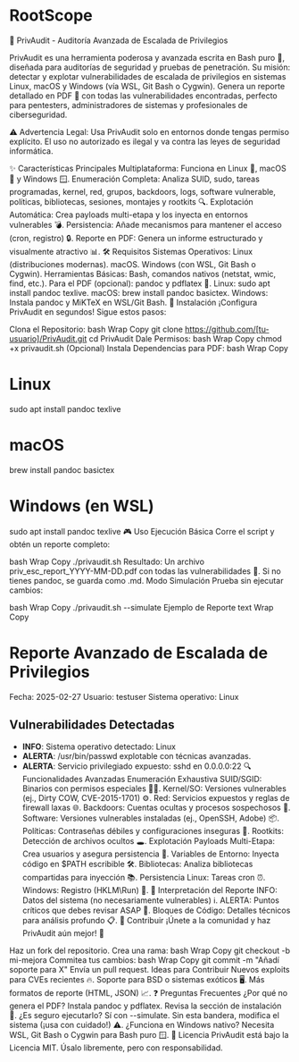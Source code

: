 # RootScope

🌟 PrivAudit - Auditoría Avanzada de Escalada de Privilegios
  

PrivAudit es una herramienta poderosa y avanzada escrita en Bash puro 🚀, diseñada para auditorías de seguridad y pruebas de penetración. Su misión: detectar y explotar vulnerabilidades de escalada de privilegios en sistemas Linux, macOS y Windows (vía WSL, Git Bash o Cygwin). Genera un reporte detallado en PDF 📑 con todas las vulnerabilidades encontradas, perfecto para pentesters, administradores de sistemas y profesionales de ciberseguridad.

⚠️ Advertencia Legal: Usa PrivAudit solo en entornos donde tengas permiso explícito. El uso no autorizado es ilegal y va contra las leyes de seguridad informática.

✨ Características Principales
Multiplataforma: Funciona en Linux 🐧, macOS 🍎 y Windows 🪟.
Enumeración Completa: Analiza SUID, sudo, tareas programadas, kernel, red, grupos, backdoors, logs, software vulnerable, políticas, bibliotecas, sesiones, montajes y rootkits 🔍.
Explotación Automática: Crea payloads multi-etapa y los inyecta en entornos vulnerables 💣.
Persistencia: Añade mecanismos para mantener el acceso (cron, registro) 🔒.
Reporte en PDF: Genera un informe estructurado y visualmente atractivo 📊.
🛠️ Requisitos
Sistemas Operativos:
Linux (distribuciones modernas).
macOS.
Windows (con WSL, Git Bash o Cygwin).
Herramientas Básicas: Bash, comandos nativos (netstat, wmic, find, etc.).
Para el PDF (opcional):
pandoc y pdflatex 📜.
Linux: sudo apt install pandoc texlive.
macOS: brew install pandoc basictex.
Windows: Instala pandoc y MiKTeX en WSL/Git Bash.
🚀 Instalación
¡Configura PrivAudit en segundos! Sigue estos pasos:

Clona el Repositorio:
bash
Wrap
Copy
git clone https://github.com/[tu-usuario]/PrivAudit.git
cd PrivAudit
Dale Permisos:
bash
Wrap
Copy
chmod +x privaudit.sh
(Opcional) Instala Dependencias para PDF:
bash
Wrap
Copy
# Linux
sudo apt install pandoc texlive
# macOS
brew install pandoc basictex
# Windows (en WSL)
sudo apt install pandoc texlive
🎮 Uso
Ejecución Básica
Corre el script y obtén un reporte completo:

bash
Wrap
Copy
./privaudit.sh
Resultado: Un archivo priv_esc_report_YYYY-MM-DD.pdf con todas las vulnerabilidades 📑.
Si no tienes pandoc, se guarda como .md.
Modo Simulación
Prueba sin ejecutar cambios:

bash
Wrap
Copy
./privaudit.sh --simulate
Ejemplo de Reporte
text
Wrap
Copy
# Reporte Avanzado de Escalada de Privilegios
Fecha: 2025-02-27
Usuario: testuser
Sistema operativo: Linux

## Vulnerabilidades Detectadas
- **INFO**: Sistema operativo detectado: Linux
- **ALERTA**: /usr/bin/passwd explotable con técnicas avanzadas.
- **ALERTA**: Servicio privilegiado expuesto: sshd en 0.0.0.0:22
🔍 Funcionalidades Avanzadas
Enumeración Exhaustiva
SUID/SGID: Binarios con permisos especiales 🕵️‍♂️.
Kernel/SO: Versiones vulnerables (ej., Dirty COW, CVE-2015-1701) ⚙️.
Red: Servicios expuestos y reglas de firewall laxas 🌐.
Backdoors: Cuentas ocultas y procesos sospechosos 👻.
Software: Versiones vulnerables instaladas (ej., OpenSSH, Adobe) 📦.
Políticas: Contraseñas débiles y configuraciones inseguras 🔑.
Rootkits: Detección de archivos ocultos 🕳️.
Explotación
Payloads Multi-Etapa: Crea usuarios y asegura persistencia 🎯.
Variables de Entorno: Inyecta código en $PATH escribible 🛠️.
Bibliotecas: Analiza bibliotecas compartidas para inyección 📚.
Persistencia
Linux: Tareas cron ⏰.
Windows: Registro (HKLM\Run) 🔐.
📜 Interpretación del Reporte
INFO: Datos del sistema (no necesariamente vulnerables) ℹ️.
ALERTA: Puntos críticos que debes revisar ASAP 🚨.
Bloques de Código: Detalles técnicos para análisis profundo 📋.
🤝 Contribuir
¡Únete a la comunidad y haz PrivAudit aún mejor! 🌟

Haz un fork del repositorio.
Crea una rama:
bash
Wrap
Copy
git checkout -b mi-mejora
Commitea tus cambios:
bash
Wrap
Copy
git commit -m "Añadí soporte para X"
Envía un pull request.
Ideas para Contribuir
Nuevos exploits para CVEs recientes 🔥.
Soporte para BSD o sistemas exóticos 🖥️.
Más formatos de reporte (HTML, JSON) 📈.
❓ Preguntas Frecuentes
¿Por qué no genera el PDF?
Instala pandoc y pdflatex. Revisa la sección de instalación 📝.
¿Es seguro ejecutarlo?
Sí con --simulate. Sin esta bandera, modifica el sistema (¡usa con cuidado!) ⚠️.
¿Funciona en Windows nativo?
Necesita WSL, Git Bash o Cygwin para Bash puro 🪟.
📄 Licencia
PrivAudit está bajo la Licencia MIT. Úsalo libremente, pero con responsabilidad.
